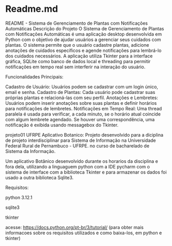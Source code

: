 # Readme.md



README - Sistema de Gerenciamento de Plantas com Notificações Automáticas
Descrição do Projeto
O Sistema de Gerenciamento de Plantas com Notificações Automáticas é uma aplicação desktop desenvolvida em Python com o objetivo de ajudar usuários a gerenciar seus cuidados com plantas. O sistema permite que o usuário cadastre plantas, adicione anotações de cuidados específicos e agende notificações para lembrá-lo dos cuidados necessários. A aplicação utiliza Tkinter para a interface gráfica, SQLite como banco de dados local e threading para permitir notificações em tempo real sem interferir na interação do usuário.

Funcionalidades Principais:

Cadastro de Usuário: Usuários podem se cadastrar com um login único, email e senha.
Cadastro de Plantas: Cada usuário pode cadastrar suas próprias plantas e relacioná-las com seu perfil.
Anotações e Lembretes: Usuários podem inserir anotações sobre suas plantas e definir horários para notificações de lembretes.
Notificações em Tempo Real: Uma thread paralela é usada para verificar, a cada minuto, se o horário atual coincide com algum lembrete agendado. Se houver uma correspondência, uma notificação é exibida usando messagebox do Tkinter.

projeto01 UFRPE Aplicativo Botanico:
Projeto desenvolvido para a diciplina de projeto interdisciplinar para Sistema de Informação na Universidade Federal Rural de Pernambuco - UFRPE. no curso de bacharelado de Sistema da Informação.

Um aplicativo Botânico desenvolvido durante os horarios da disciplina e fora dela, utilizando a linguaguem python com a IDE pycharm com o sistema de interface com a biblioteca Tkinter e para armazenar os dados foi usado a outra biblioteca Sqlite3.

Requisitos:

python 3.12.1

sqlite3 

tkinter 

acesse: https://docs.python.org/pt-br/3/tutorial/ (para obter mais informacoes sobre os requisitos utilizados e como baixa-los, em python e tkinter)
